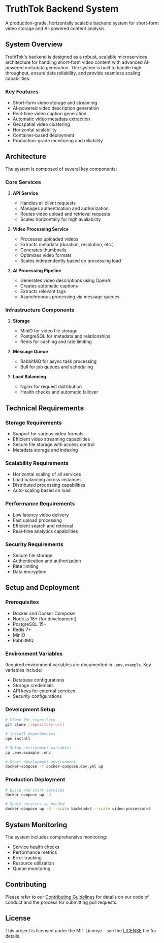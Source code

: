 # TruthTok Backend System

A production-grade, horizontally scalable backend system for short-form video storage and AI-powered content analysis.

## System Overview

TruthTok's backend is designed as a robust, scalable microservices architecture for handling short-form video content with advanced AI-powered metadata generation. The system is built to handle high throughput, ensure data reliability, and provide seamless scaling capabilities.

### Key Features

- Short-form video storage and streaming
- AI-powered video description generation
- Real-time video caption generation
- Automatic video metadata extraction
- Geospatial video clustering
- Horizontal scalability
- Container-based deployment
- Production-grade monitoring and reliability

## Architecture

The system is composed of several key components:

### Core Services

1. **API Service**
   - Handles all client requests
   - Manages authentication and authorization
   - Routes video upload and retrieval requests
   - Scales horizontally for high availability

2. **Video Processing Service**
   - Processes uploaded videos
   - Extracts metadata (duration, resolution, etc.)
   - Generates thumbnails
   - Optimizes video formats
   - Scales independently based on processing load

3. **AI Processing Pipeline**
   - Generates video descriptions using OpenAI
   - Creates automatic captions
   - Extracts relevant tags
   - Asynchronous processing via message queues

### Infrastructure Components

1. **Storage**
   - MinIO for video file storage
   - PostgreSQL for metadata and relationships
   - Redis for caching and rate limiting

2. **Message Queue**
   - RabbitMQ for async task processing
   - Bull for job queues and scheduling

3. **Load Balancing**
   - Nginx for request distribution
   - Health checks and automatic failover

## Technical Requirements

### Storage Requirements
- Support for various video formats
- Efficient video streaming capabilities
- Secure file storage with access control
- Metadata storage and indexing

### Scalability Requirements
- Horizontal scaling of all services
- Load balancing across instances
- Distributed processing capabilities
- Auto-scaling based on load

### Performance Requirements
- Low latency video delivery
- Fast upload processing
- Efficient search and retrieval
- Real-time analytics capabilities

### Security Requirements
- Secure file storage
- Authentication and authorization
- Rate limiting
- Data encryption

## Setup and Deployment

### Prerequisites
- Docker and Docker Compose
- Node.js 18+ (for development)
- PostgreSQL 15+
- Redis 7+
- MinIO
- RabbitMQ

### Environment Variables
Required environment variables are documented in `.env.example`. Key variables include:
- Database configurations
- Storage credentials
- API keys for external services
- Security configurations

### Development Setup
```bash
# Clone the repository
git clone [repository-url]

# Install dependencies
npm install

# Setup environment variables
cp .env.example .env

# Start development environment
docker-compose -f docker-compose.dev.yml up
```

### Production Deployment
```bash
# Build and start services
docker-compose up -d

# Scale services as needed
docker-compose up -d --scale backend=3 --scale video-processor=5
```

## System Monitoring

The system includes comprehensive monitoring:
- Service health checks
- Performance metrics
- Error tracking
- Resource utilization
- Queue monitoring

## Contributing

Please refer to our [Contributing Guidelines](CONTRIBUTING.md) for details on our code of conduct and the process for submitting pull requests.

## License

This project is licensed under the MIT License - see the [LICENSE](LICENSE) file for details.
